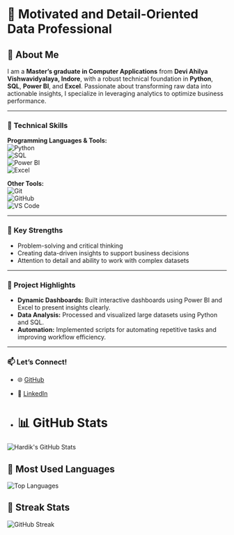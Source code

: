 # 👋 Motivated and Detail-Oriented Data Professional  

## 📜 About Me  
I am a **Master’s graduate in Computer Applications** from **Devi Ahilya Vishwavidyalaya, Indore**, with a robust technical foundation in **Python**, **SQL**, **Power BI**, and **Excel**. Passionate about transforming raw data into actionable insights, I specialize in leveraging analytics to optimize business performance.  

---

### 🔧 **Technical Skills**  
**Programming Languages & Tools:**  
![Python](https://img.shields.io/badge/Python-3776AB?style=for-the-badge&logo=python&logoColor=white)  
![SQL](https://img.shields.io/badge/SQL-003B57?style=for-the-badge&logo=microsoft-sql-server&logoColor=white)  
![Power BI](https://img.shields.io/badge/PowerBI-F2C811?style=for-the-badge&logo=powerbi&logoColor=black)  
![Excel](https://img.shields.io/badge/Microsoft_Excel-217346?style=for-the-badge&logo=microsoft-excel&logoColor=white)  

**Other Tools:**  
![Git](https://img.shields.io/badge/Git-F05032?style=for-the-badge&logo=git&logoColor=white)  
![GitHub](https://img.shields.io/badge/GitHub-181717?style=for-the-badge&logo=github&logoColor=white)  
![VS Code](https://img.shields.io/badge/VS_Code-0078D4?style=for-the-badge&logo=visual-studio-code&logoColor=white)  

---

### 🌟 **Key Strengths**  
- Problem-solving and critical thinking  
- Creating data-driven insights to support business decisions  
- Attention to detail and ability to work with complex datasets  

---

### 🚀 **Project Highlights**  
- **Dynamic Dashboards:** Built interactive dashboards using Power BI and Excel to present insights clearly.  
- **Data Analysis:** Processed and visualized large datasets using Python and SQL.  
- **Automation:** Implemented scripts for automating repetitive tasks and improving workflow efficiency.  

---

### 📫 **Let’s Connect!**  
- 🌐 [GitHub](https://github.com/hardiksingh25)  
- 💼 [LinkedIn](https://www.linkedin.com/in/hardik-singh-425477189/)

- # 📊 GitHub Stats
![Hardik's GitHub Stats](https://github-readme-stats.vercel.app/api?username=hardiksingh25&show_icons=true&theme=radical)

## 🌟 Most Used Languages
![Top Languages](https://github-readme-stats.vercel.app/api/top-langs/?username=hardiksingh25&layout=compact&theme=radical)

## 🚀 Streak Stats
![GitHub Streak](https://streak-stats.demolab.com/?user=hardiksingh25&theme=radical)

